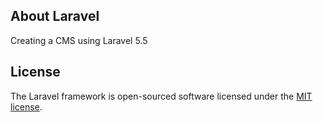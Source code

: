 ## About Laravel
Creating a CMS using Laravel 5.5

## License

The Laravel framework is open-sourced software licensed under the [MIT license](https://opensource.org/licenses/MIT).
